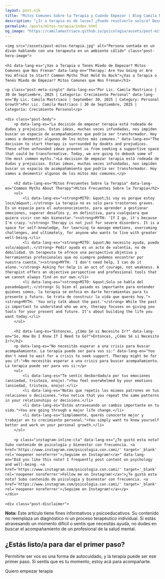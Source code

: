 ```yaml
---
layout: post.njk
title: "Mitos Comunes Sobre la Terapia y Cuándo Empezar | Blog Camila Mastriaco"
description: "¿Ir a terapia es de locos? ¿Puedo resolverlo solo/a? Desmentimos los mitos más comunes que te impiden buscar ayuda y te contamos cómo saber si necesitás empezar."
permalink: /posts/mitos-terapia/index.html
og_image: "https://camilamastriaco.github.io/psicologia/assets/post-mitos-terapia.jpg"
---
```




    <img src="/assets/post-mitos-terapia.jpg" alt="Persona sentada en un diván hablando con una terapeuta en un ambiente cálido" class="post-hero-image">
    
    <h1 data-lang-es="¿Vas a Terapia o Tenés Miedo de Empezar? Mitos Comunes que Nos Frenan" data-lang-en="Therapy: Are You Going or Are You Afraid to Start? Common Myths That Hold Us Back">¿Vas a Terapia o Tenés Miedo de Empezar? Mitos Comunes que Nos Frenan</h1>
<div id="share-buttons-container"></div>

    <p class="post-meta-single" data-lang-es="Por Lic. Camila Mastriaco | 30 de Septiembre, 2025 | Categoría: Crecimiento Personal" data-lang-en="By Lic. Camila Mastriaco | September 30, 2025 | Category: Personal Growth">Por Lic. Camila Mastriaco | 30 de Septiembre, 2025 | Categoría: Crecimiento Personal</p>
    
    <div class="post-body">
        <p data-lang-es="La decisión de empezar terapia está rodeada de dudas y prejuicios. Estas ideas, muchas veces infundadas, nos impiden buscar un espacio de acompañamiento que podría ser transformador. Hoy vamos a desmentir algunos de los mitos más comunes." data-lang-en="The decision to start therapy is surrounded by doubts and prejudices. These often unfounded ideas prevent us from seeking a supportive space that could be transformative. Today, we are going to debunk some of the most common myths.">La decisión de empezar terapia está rodeada de dudas y prejuicios. Estas ideas, muchas veces infundadas, nos impiden buscar un espacio de acompañamiento que podría ser transformador. Hoy vamos a desmentir algunos de los mitos más comunes.</p>

        <h2 data-lang-es="Mitos Frecuentes Sobre la Terapia" data-lang-en="Common Myths About Therapy">Mitos Frecuentes Sobre la Terapia</h2>
        <ul>
            <li data-lang-es="<strong>MITO: &quot;Si voy es porque estoy loco/a&quot;.</strong> La terapia no es solo para trastornos graves. Es un espacio para el autoconocimiento, para aprender a gestionar emociones, superar desafíos y, en definitiva, para cualquiera que quiera vivir con más bienestar."><strong>MYTH: 'If I go, it's because I'm crazy.'</strong> Therapy is not just for severe disorders. It is a space for self-knowledge, for learning to manage emotions, overcoming challenges, and ultimately, for anyone who wants to live with greater well-being.</li>
            <li data-lang-es="<strong>MITO: &quot;No necesito ayuda, puedo solo/a&quot;.</strong> Pedir ayuda es un acto de valentía, no de debilidad. Un terapeuta te ofrece una perspectiva objetiva y herramientas profesionales que no siempre podemos encontrar por nuestra cuenta."><strong>MYTH: 'I don't need help, I can do it alone.'</strong> Asking for help is an act of courage, not weakness. A therapist offers an objective perspective and professional tools that we cannot always find on our own.</li>
            <li data-lang-es="<strong>MITO: &quot;Solo se habla del pasado&quot;.</strong> Si bien el pasado es importante para entender quiénes somos, la terapia se enfoca en darte herramientas para tu presente y futuro. Se trata de construir la vida que querés hoy."><strong>MYTH: 'You only talk about the past.'</strong> While the past is important to understand who we are, therapy focuses on giving you tools for your present and future. It's about building the life you want today.</li>
        </ul>

        <h2 data-lang-es="Entonces, ¿Cómo Sé si Necesito Ir?" data-lang-en="So, How Do I Know If I Need to Go?">Entonces, ¿Cómo Sé si Necesito Ir?</h2>
        <p data-lang-es="No necesitás esperar a una crisis para buscar acompañamiento. La terapia puede ser para vos si:" data-lang-en="You don't need to wait for a crisis to seek support. Therapy might be for you if:">No necesitás esperar a una crisis para buscar acompañamiento. La terapia puede ser para vos si:</p>
        <ul>
            <li data-lang-es="Te sentís desbordado/a por tus emociones (ansiedad, tristeza, enojo).">You feel overwhelmed by your emotions (ansiedad, tristeza, enojo).</li>
            <li data-lang-es="Notás que repetís los mismos patrones en tus relaciones o decisiones.">You notice that you repeat the same patterns in your relationships or decisions.</li>
            <li data-lang-es="Estás atravesando un cambio importante en tu vida.">You are going through a major life change.</li>
            <li data-lang-es="Simplemente, querés conocerte mejor y trabajar en tu crecimiento personal.">You simply want to know yourself better and work on your personal growth.</li>
        </ul>
        
        <p class="instagram-inline-cta" data-lang-es="¿Te gustó esta nota? Subo contenido de psicología y bienestar con frecuencia. <a href='https://www.instagram.com/psicologia.con.cami/' target='_blank' rel='noopener noreferrer'>¡Seguime en Instagram!</a>" data-lang-en="Did you like this note? I frequently post content on psychology and well-being. <a href='https://www.instagram.com/psicologia.con.cami/' target='_blank' rel='noopener noreferrer'>Follow me on Instagram!</a>">¿Te gustó esta nota? Subo contenido de psicología y bienestar con frecuencia. <a href='https://www.instagram.com/psicologia.con.cami/' target='_blank' rel='noopener noreferrer'>¡Seguime en Instagram!</a></p>
    </div>
    
    <div class="post-disclaimer">
<p data-lang-es="<strong>Nota:</strong> Este artículo tiene fines informativos y psicoeducativos. Su contenido no reemplaza un diagnóstico ni un proceso terapéutico individual. Si estás atravesando un momento difícil o sentís que necesitás ayuda, no dudes en buscar el acompañamiento de un profesional de la salud mental." data-lang-en="<strong>Disclaimer:</strong> This article is for informational and psychoeducational purposes only. It is not a substitute for a professional diagnosis or an individual therapeutic process. If you are going through a difficult time or feel you need help, do not hesitate to seek support from a mental health professional.">
<strong>Nota:</strong> Este artículo tiene fines informativos y psicoeducativos. Su contenido no reemplaza un diagnóstico ni un proceso terapéutico individual. Si estás atravesando un momento difícil o sentís que necesitás ayuda, no dudes en buscar el acompañamiento de un profesional de la salud mental.
</p>
</div>

<section id="cta-post" class="animate-on-scroll">
        <h2 data-lang-es="¿Estás listo/a para dar el primer paso?" data-lang-en="Are you ready to take the first step?">¿Estás listo/a para dar el primer paso?</h2>
        <p data-lang-es="Permitirte ser vos es una forma de autocuidado, y la terapia puede ser ese primer paso. Si sentís que es tu momento, estoy acá para acompañarte." data-lang-en="Allowing yourself to be you is a form of self-care, and therapy can be that first step. If you feel it's your time, I'm here to support you.">Permitirte ser vos es una forma de autocuidado, y la terapia puede ser ese primer paso. Si sentís que es tu momento, estoy acá para acompañarte.</p>
        <a 
            class="btn whatsapp-trigger" 
            data-location="post_mitos_terapia_cta" 
            target="_blank" 
            rel="noopener noreferrer" 
            data-lang-es="Quiero empezar terapia" 
            data-lang-en="I want to start therapy" 
            data-whatsapp-es="Hola Camila, leí tu nota sobre los mitos de la terapia y quisiera consultarte para empezar." 
            data-whatsapp-en="Hi Camila, I read your note about therapy myths and I'd like to ask about starting sessions." 
        >Quiero empezar terapia</a>
    </section>